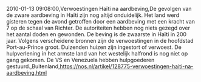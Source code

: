 2010-01-13 09:08:00,Verwoestingen Haïti na aardbeving,De gevolgen van de zware aardbeving in Haïti zijn nog altijd onduidelijk. Het land werd gisteren tegen de avond getroffen door een aardbeving met een kracht van 7 op de schaal van Richter. De autoriteiten hebben nog niets gezegd over het aantal doden en gewonden. De beving is de zwaarste in Haïti in 200 jaar. Volgens verscheidene bronnen zijn de verwoestingen in de hoofdstad Port-au-Prince groot. Duizenden huizen zijn ingestort of verwoest. De hulpverlening in het armste land van het westelijk halfrond is nog niet op gang gekomen. De VS en Venezuela hebben hulpgoederen gestuurd.,Buitenland,https://nos.nl/artikel/128775-verwoestingen-haiti-na-aardbeving.html